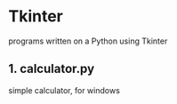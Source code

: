 # Tkinter
programs written on a Python using Tkinter
## 1. calculator.py
simple calculator, for windows
